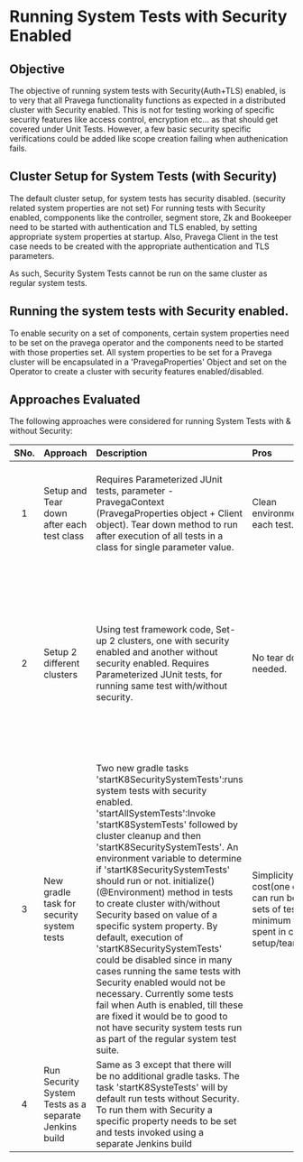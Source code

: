 # Running System Tests with Security Enabled

## Objective
The objective of running system tests with Security(Auth+TLS) enabled, is to very that all Pravega functionality functions as expected in a distributed cluster with Security enabled.
This is not for testing working of specific security features like access control, encryption etc... as that should get covered under Unit Tests. However, a few basic security specific verifications could be added like scope creation failing when authenication fails.

## Cluster Setup for System Tests (with Security)
The default cluster setup, for system tests has security disabled. (security related system properties are not set)
For running tests with Security enabled, compponents like the controller, segment store, Zk and Bookeeper need to be started with authentication and TLS enabled, by setting appropriate system properties at startup. 
Also, Pravega Client in the test case needs to be created with the appropriate authentication and TLS parameters.

As such, Security System Tests cannot be run on the same cluster as regular system tests.
 


## Running the system tests with Security enabled.
To enable security on a set of components, certain system properties need to be set on the pravega operator and the components need to be started with those properties set. All system properties to be set for a Pravega cluster will be encapsulated in a 'PravegaProperties' Object and set on the Operator to create a cluster with security features enabled/disabled.

## Approaches Evaluated

The following approaches were considered for running System Tests with & without Security:

|SNo.|Approach|Description|Pros|Cons|Notes|
|:-:|:---|:---------|:--------------|:---------------|:------|
|1|Setup and Tear down after each test class|Requires Parameterized JUnit tests, parameter - PravegaContext (PravegaProperties object + Client object). Tear down method to run after execution of all tests in a class for single parameter value.|Clean environment for each test. |Increased execution time. No JUnit support for tear down after each parameter execution.|Discarded.|
|2| Setup 2 different clusters | Using test framework code, Set-up 2 clusters, one with security enabled and another without security enabled. Requires Parameterized JUnit tests, for running same test with/without security.|No tear down needed.|Difficult to code, maintain and understand. Operator support?? Hardware should have capacity to spin up 2 clusters and run tests without any issues.|Discarded|
|3|New gradle task for security system tests|Two new gradle tasks 'startK8SecuritySystemTests':runs system tests with security enabled. 'startAllSystemTests':Invoke 'startK8SystemTests' followed by cluster cleanup and then 'startK8SecuritySystemTests'. An environment variable to determine if 'startK8SecuritySystemTests' should run or not. initialize()(@Environment) method in tests to create cluster with/without Security based on value of a specific system property. By default, execution of 'startK8SecuritySystemTests' could be disabled since in many cases running the same tests with Security enabled would not be necessary. Currently some tests fail when Auth is enabled, till these are fixed it would be to good to not have security system tests run as part of the regular system test suite.|Simplicity, low cost(one cluster can run both sets of tests, minimum time spent in cluster setup/teardown).|None| Selected|
|4|Run Security System Tests as a separate Jenkins build| Same as 3 except that there will be no additional gradle tasks. The task 'startK8SysteTests' will by default run tests without Security. To run them with Security a specific property needs to be set and tests invoked using a separate Jenkins build||||




 
